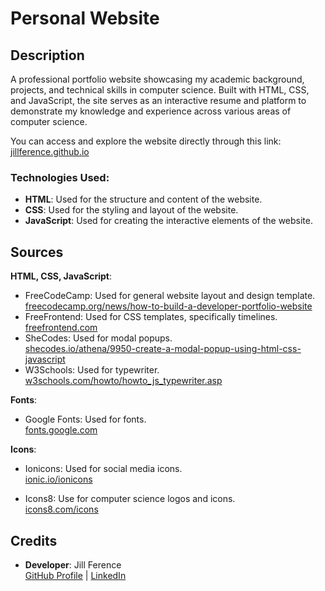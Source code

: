 # Personal Website
## Description
A professional portfolio website showcasing my academic background, projects, and technical skills in computer science. Built with HTML, CSS, and JavaScript, the site serves as an interactive resume and platform to demonstrate my knowledge and experience across various areas of computer science. 

You can access and explore the website directly through this link: [jillference.github.io](https://jillference.github.io)

### Technologies Used:
- **HTML**: Used for the structure and content of the website.
- **CSS**: Used for the styling and layout of the website.
- **JavaScript**: Used for creating the interactive elements of the website.

## Sources
**HTML, CSS, JavaScript**:  
- FreeCodeCamp: Used for general website layout and design template.
  <br>[freecodecamp.org/news/how-to-build-a-developer-portfolio-website](https://www.freecodecamp.org/news/how-to-build-a-developer-portfolio-website/)
- FreeFrontend: Used for CSS templates, specifically timelines.
  <br>[freefrontend.com](https://freefrontend.com/css-timelines/page/2/)<br>
- SheCodes: Used for modal popups.
  <br>[shecodes.io/athena/9950-create-a-modal-popup-using-html-css-javascript](https://www.shecodes.io/athena/9950-create-a-modal-popup-using-html-css-javascript)
- W3Schools: Used for typewriter.
  <br>[w3schools.com/howto/howto_js_typewriter.asp](https://www.w3schools.com/howto/howto_js_typewriter.asp)

**Fonts**:  
- Google Fonts: Used for fonts.
  <br>[fonts.google.com](https://fonts.google.com/)

**Icons**:  
- Ionicons: Used for social media icons.
  <br>[ionic.io/ionicons](https://ionic.io/ionicons)
  
- Icons8: Use for computer science logos and icons.
  <br>[icons8.com/icons](https://icons8.com/icons/)

## Credits
- **Developer**: Jill Ference  
  [GitHub Profile](https://github.com/jillference) | [LinkedIn](https://linkedin.com/in/jillference)
